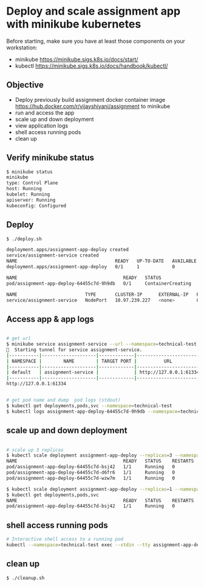 # Deploy and scale assignment app with minikube kubernetes

Before starting, make sure you have at least those components on your workstation:

- minikube https://minikube.sigs.k8s.io/docs/start/
- kubectl https://minikube.sigs.k8s.io/docs/handbook/kubectl/

## Objective

- Deploy previously build assignment docker container image https://hub.docker.com/r/vijayshiyani/assignment to minikube
- run and access the app
- scale up and down deployment
- view application logs
- shell access running pods
- clean up

## Verify minikube status

```bash
$ minikube status
minikube
type: Control Plane
host: Running
kubelet: Running
apiserver: Running
kubeconfig: Configured
```

## Deploy

```bash
$ ./deploy.sh

deployment.apps/assignment-app-deploy created
service/assignment-service created
NAME                                    READY   UP-TO-DATE   AVAILABLE   AGE
deployment.apps/assignment-app-deploy   0/1     1            0           0s

NAME                                       READY   STATUS              RESTARTS   AGE
pod/assignment-app-deploy-64455c7d-9h9db   0/1     ContainerCreating   0          0s

NAME                         TYPE       CLUSTER-IP      EXTERNAL-IP   PORT(S)        AGE
service/assignment-service   NodePort   10.97.239.227   <none>        80:30005/TCP   0s
```

## Access app & app logs

```bash

# get url
$ minikube service assignment-service --url --namespace=technical-test
🏃  Starting tunnel for service assignment-service.
|-----------|--------------------|-------------|------------------------|
| NAMESPACE |        NAME        | TARGET PORT |          URL           |
|-----------|--------------------|-------------|------------------------|
| default   | assignment-service |             | http://127.0.0.1:61334 |
|-----------|--------------------|-------------|------------------------|
http://127.0.0.1:61334


# get pod name and dump  pod logs (stdout)
$ kubectl get deployments,pods,svc --namespace=technical-test
$ kubectl logs assignment-app-deploy-64455c7d-9h9db --namespace=technical-test

```

## scale up and down deployment

```bash

# scale up 3 replicas
$ kubectl scale deployment assignment-app-deploy --replicas=3 --namespace=technical-test
NAME                                       READY   STATUS    RESTARTS   AGE
pod/assignment-app-deploy-64455c7d-bsj42   1/1     Running   0          15m
pod/assignment-app-deploy-64455c7d-d6fr6   1/1     Running   0          49s
pod/assignment-app-deploy-64455c7d-wzw7m   1/1     Running   0          49s

$ kubectl scale deployment assignment-app-deploy --replicas=1 --namespace=technical-test
$ kubectl get deployments,pods,svc
NAME                                       READY   STATUS    RESTARTS   AGE
pod/assignment-app-deploy-64455c7d-bsj42   1/1     Running   0          17m

```

## shell access running pods

```bash
# Interactive shell access to a running pod
kubectl --namespace=technical-test exec --stdin --tty assignment-app-deploy-64455c7d-9h9db  -- /bin/sh
```

## clean up

```bash
$ ./cleanup.sh
```
